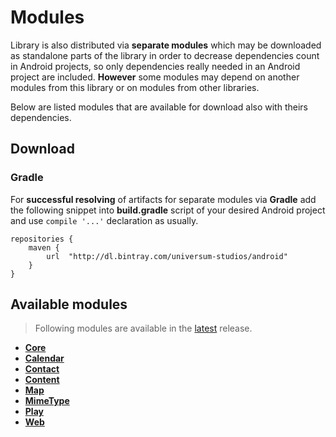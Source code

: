 Modules
===============

Library is also distributed via **separate modules** which may be downloaded as standalone parts of
the library in order to decrease dependencies count in Android projects, so only dependencies really
needed in an Android project are included. **However** some modules may depend on another modules
from this library or on modules from other libraries.

Below are listed modules that are available for download also with theirs dependencies.

## Download ##

### Gradle ###

For **successful resolving** of artifacts for separate modules via **Gradle** add the following snippet
into **build.gradle** script of your desired Android project and use `compile '...'` declaration
as usually.

    repositories {
        maven {
            url  "http://dl.bintray.com/universum-studios/android"
        }
    }

## Available modules ##
> Following modules are available in the [latest](https://github.com/universum-studios/android_intents/releases "Latest Releases page") release.

- **[Core](https://github.com/universum-studios/android_intents/tree/master/library-core)**
- **[Calendar](https://github.com/universum-studios/android_intents/tree/master/library-calendar)**
- **[Contact](https://github.com/universum-studios/android_intents/tree/master/library-contact)**
- **[Content](https://github.com/universum-studios/android_intents/tree/master/library-content)**
- **[Map](https://github.com/universum-studios/android_intents/tree/master/library-map)**
- **[MimeType](https://github.com/universum-studios/android_intents/tree/master/library-mimetype)**
- **[Play](https://github.com/universum-studios/android_intents/tree/master/library-play)**
- **[Web](https://github.com/universum-studios/android_intents/tree/master/library-web)**
